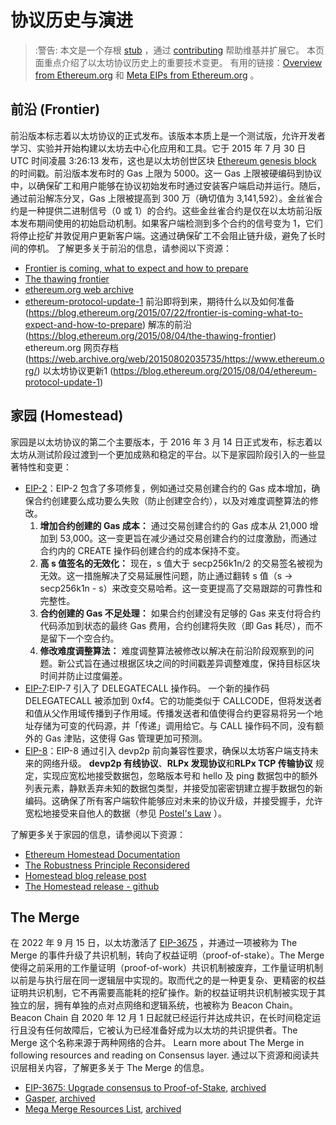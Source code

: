 # 协议历史与演进
> :警告: 本文是一个存根 [stub](https://en.wikipedia.org/wiki/Wikipedia:Stub) ，通过 [contributing](/contributing.md) 帮助维基并扩展它。
本页面重点介绍了以太坊协议历史上的重要技术变更。
有用的链接：[Overview from Ethereum.org](https://ethereum.org/en/history) 和 [Meta EIPs from Ethereum.org](https://eips.ethereum.org/meta) 。
## 前沿 (Frontier)
前沿版本标志着以太坊协议的正式发布。该版本本质上是一个测试版，允许开发者学习、实验并开始构建以太坊去中心化应用和工具。它于 2015 年 7 月 30 日 UTC 时间凌晨 3:26:13 发布，这也是以太坊创世区块 [Ethereum genesis block](https://etherscan.io/block/0) 的时间戳。前沿版本发布时的 Gas 上限为 5000。这一 Gas 上限被硬编码到协议中，以确保矿工和用户能够在协议初始发布时通过安装客户端启动并运行。随后，通过前沿解冻分叉，Gas 上限被提高到 300 万（确切值为 3,141,592）。金丝雀合约是一种提供二进制信号（0 或 1）的合约。这些金丝雀合约是仅在以太坊前沿版本发布期间使用的初始启动机制。如果客户端检测到多个合约的信号变为 1，它们将停止挖矿并敦促用户更新客户端。这通过确保矿工不会阻止链升级，避免了长时间的停机。
了解更多关于前沿的信息，请参阅以下资源：
- [Frontier is coming, what to expect and how to prepare](https://blog.ethereum.org/2015/07/22/frontier-is-coming-what-to-expect-and-how-to-prepare)
- [The thawing frontier](https://blog.ethereum.org/2015/08/04/the-thawing-frontier)
- [ethereum.org web archive](https://web.archive.org/web/20150802035735/https://www.ethereum.org/)
- [ethereum-protocol-update-1](https://blog.ethereum.org/2015/08/04/ethereum-protocol-update-1)
前沿即将到来，期待什么以及如何准备 (https://blog.ethereum.org/2015/07/22/frontier-is-coming-what-to-expect-and-how-to-prepare)
解冻的前沿 (https://blog.ethereum.org/2015/08/04/the-thawing-frontier)
ethereum.org 
网页存档 (https://web.archive.org/web/20150802035735/https://www.ethereum.org/)
以太坊协议更新1 (https://blog.ethereum.org/2015/08/04/ethereum-protocol-update-1)
## 家园 (Homestead)
家园是以太坊协议的第二个主要版本，于 2016 年 3 月 14 日正式发布，标志着以太坊从测试阶段过渡到一个更加成熟和稳定的平台。以下是家园阶段引入的一些显著特性和变更：
- [EIP-2](https://github.com/ethereum/EIPs/blob/master/EIPS/eip-2.md)：EIP-2 包含了多项修复，例如通过交易创建合约的 Gas 成本增加，确保合约创建要么成功要么失败（防止创建空合约），以及对难度调整算法的修改。
  1. **增加合约创建的 Gas 成本：**
通过交易创建合约的 Gas 成本从 21,000 增加到 53,000。这一变更旨在减少通过交易创建合约的过度激励，而通过合约内的 CREATE 操作码创建合约的成本保持不变。
  2. **高 s 值签名的无效化：**
现在，s 值大于 secp256k1n/2 的交易签名被视为无效。这一措施解决了交易延展性问题，防止通过翻转 s 值（s -> secp256k1n - s）来改变交易哈希。这一变更提高了交易跟踪的可靠性和完整性。
  3. **合约创建的 Gas 不足处理：**
如果合约创建没有足够的 Gas 来支付将合约代码添加到状态的最终 Gas 费用，合约创建将失败（即 Gas 耗尽），而不是留下一个空合约。
  5. **修改难度调整算法：**
难度调整算法被修改以解决在前沿阶段观察到的问题。新公式旨在通过根据区块之间的时间戳差异调整难度，保持目标区块时间并防止过度偏差。
- [EIP-7](https://github.com/ethereum/EIPs/blob/master/EIPS/eip-7.md):EIP-7 引入了 DELEGATECALL 操作码。
  一个新的操作码 DELEGATECALL 被添加到 0xf4。它的功能类似于 CALLCODE，但将发送者和值从父作用域传播到子作用域。传播发送者和值使得合约更容易将另一个地址存储为可变的代码源，并「传递」调用给它。与 CALL 操作码不同，没有额外的 Gas 津贴，这使得 Gas 管理更加可预测。
- [EIP-8](https://github.com/ethereum/EIPs/blob/master/EIPS/eip-8.md)：EIP-8 通过引入 devp2p 前向兼容性要求，确保以太坊客户端支持未来的网络升级。
  **devp2p 有线协议**、**RLPx 发现协议**和**RLPx TCP 传输协议** 规定，实现应宽松地接受数据包，忽略版本号和 hello 及 ping 数据包中的额外列表元素，静默丢弃未知的数据包类型，并接受加密密钥建立握手数据包的新编码。这确保了所有客户端软件能够应对未来的协议升级，并接受握手，允许宽松地接受来自他人的数据（参见 [Postel's Law](https://en.wikipedia.org/wiki/Robustness_principle) ）。
  
了解更多关于家园的信息，请参阅以下资源：
- [Ethereum Homestead Documentation](https://readthedocs.org/projects/ethereum-homestead/downloads/pdf/latest/)
- [The Robustness Principle Reconsidered](https://queue.acm.org/detail.cfm?id=1999945)
- [Homestead blog release post](https://blog.ethereum.org/2016/02/29/homestead-release)
- [The Homestead release - github](https://github.com/ethereum/homestead-guide/blob/master/source/introduction/the-homestead-release.rst)

## The Merge

在 2022 年 9 月 15 日，以太坊激活了 [EIP-3675](https://eips.ethereum.org/EIPS/eip-3675) ，并通过一项被称为 The Merge 的事件升级了共识机制，转向了权益证明（proof-of-stake）。The Merge 使得之前采用的工作量证明（proof-of-work）共识机制被废弃，工作量证明机制以前是与执行层在同一逻辑层中实现的。取而代之的是一种更复杂、更精密的权益证明共识机制，它不再需要高能耗的挖矿操作。新的权益证明共识机制被实现于其独立的层，拥有单独的点对点网络和逻辑系统，也被称为 Beacon Chain。Beacon Chain 自 2020 年 12 月 1 日起就已经运行并达成共识，在长时间稳定运行且没有任何故障后，它被认为已经准备好成为以太坊的共识提供者。The Merge 这个名称来源于两种网络的合并。
Learn more about The Merge in following resources and reading on Consensus layer. 
通过以下资源和阅读共识层相关内容，了解更多关于 The Merge 的信息。
 - [EIP-3675: Upgrade consensus to Proof-of-Stake](https://eips.ethereum.org/EIPS/eip-3675), [archived](https://web.archive.org/web/20240213102133/https://eips.ethereum.org/EIPS/eip-3675)
- [Gasper](https://ethereum.org/developers/docs/consensus-mechanisms/pos/gasper), [archived](https://web.archive.org/web/20240214225630/https://ethereum.org/developers/docs/consensus-mechanisms/pos/gasper)
- [Mega Merge Resources List](https://notes.ethereum.org/@MarioHavel/merge-resources), [archived](https://web.archive.org/web/20240302082121/https://notes.ethereum.org/@MarioHavel/merge-resources)
